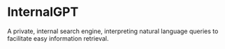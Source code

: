 # InternalGPT
A private, internal search engine, interpreting natural language queries to facilitate easy information retrieval. 
